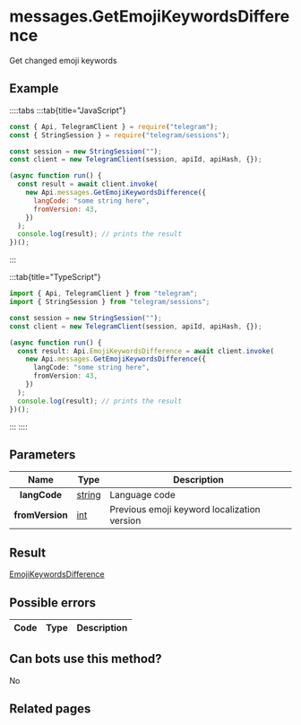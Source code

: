 # messages.GetEmojiKeywordsDifference

Get changed emoji keywords

## Example

::::tabs
:::tab{title="JavaScript"}

```js
const { Api, TelegramClient } = require("telegram");
const { StringSession } = require("telegram/sessions");

const session = new StringSession("");
const client = new TelegramClient(session, apiId, apiHash, {});

(async function run() {
  const result = await client.invoke(
    new Api.messages.GetEmojiKeywordsDifference({
      langCode: "some string here",
      fromVersion: 43,
    })
  );
  console.log(result); // prints the result
})();
```

:::

:::tab{title="TypeScript"}

```ts
import { Api, TelegramClient } from "telegram";
import { StringSession } from "telegram/sessions";

const session = new StringSession("");
const client = new TelegramClient(session, apiId, apiHash, {});

(async function run() {
  const result: Api.EmojiKeywordsDifference = await client.invoke(
    new Api.messages.GetEmojiKeywordsDifference({
      langCode: "some string here",
      fromVersion: 43,
    })
  );
  console.log(result); // prints the result
})();
```

:::
::::

## Parameters

|      Name       | Type                                            | Description                                 |
| :-------------: | ----------------------------------------------- | ------------------------------------------- |
|  **langCode**   | [string](https://core.telegram.org/type/string) | Language code                               |
| **fromVersion** | [int](https://core.telegram.org/type/int)       | Previous emoji keyword localization version |

## Result

[EmojiKeywordsDifference](https://core.telegram.org/type/EmojiKeywordsDifference)

## Possible errors

| Code | Type | Description |
| :--: | ---- | ----------- |

## Can bots use this method?

No

## Related pages
